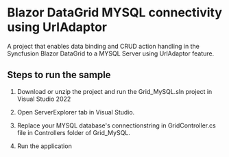 # Blazor DataGrid MYSQL connectivity using UrlAdaptor

A project that enables data binding and CRUD action handling in the Syncfusion Blazor DataGrid to a MYSQL Server using UrlAdaptor feature.

## Steps to run the sample

1. Download or unzip the project and run the Grid_MySQL.sln project in Visual Studio 2022

2. Open ServerExplorer tab in Visual Studio.

3. Replace your MYSQL database's connectionstring in GridController.cs file in Controllers folder of Grid_MySQL.

4. Run the application
